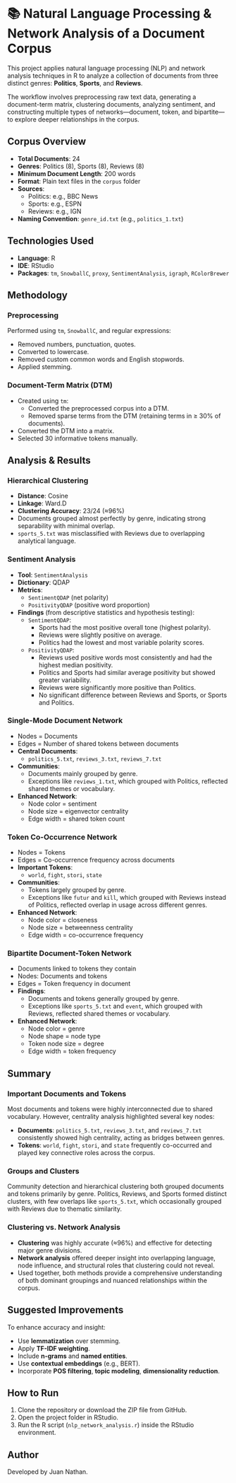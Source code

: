 # 📚 Natural Language Processing & Network Analysis of a Document Corpus

This project applies natural language processing (NLP) and network analysis techniques in R to analyze a collection of documents from three distinct genres: **Politics**, **Sports**, and **Reviews**.

The workflow involves preprocessing raw text data, generating a document-term matrix, clustering documents, analyzing sentiment, and constructing multiple types of networks—document, token, and bipartite—to explore deeper relationships in the corpus.

## Corpus Overview

- **Total Documents**: 24  
- **Genres**: Politics (8), Sports (8), Reviews (8)  
- **Minimum Document Length**: 200 words  
- **Format**: Plain text files in the `corpus` folder  
- **Sources**:  
  - Politics: e.g., BBC News  
  - Sports: e.g., ESPN  
  - Reviews: e.g., IGN  
- **Naming Convention**: `genre_id.txt` (e.g., `politics_1.txt`)

## Technologies Used

- **Language**: R
- **IDE**: RStudio
- **Packages**: `tm`, `SnowballC`, `proxy`, `SentimentAnalysis`, `igraph`, `RColorBrewer`

## Methodology

### Preprocessing
Performed using `tm`, `SnowballC`, and regular expressions:
- Removed numbers, punctuation, quotes.
- Converted to lowercase.
- Removed custom common words and English stopwords.
- Applied stemming.

### Document-Term Matrix (DTM)
- Created using `tm`:
  - Converted the preprocessed corpus into a DTM.
  - Removed sparse terms from the DTM (retaining terms in ≥ 30% of documents).
- Converted the DTM into a matrix.
- Selected 30 informative tokens manually.

## Analysis & Results

### Hierarchical Clustering
- **Distance**: Cosine  
- **Linkage**: Ward.D  
- **Clustering Accuracy**: 23/24 (≈96%)  
- Documents grouped almost perfectly by genre, indicating strong separability with minimal overlap.
- `sports_5.txt` was misclassified with Reviews due to overlapping analytical language.

### Sentiment Analysis
- **Tool**: `SentimentAnalysis` 
- **Dictionary**: QDAP  
- **Metrics**:  
  - `SentimentQDAP` (net polarity)  
  - `PositivityQDAP` (positive word proportion)  
- **Findings** (from descriptive statistics and hypothesis testing):
  - `SentimentQDAP`:
    - Sports had the most positive overall tone (highest polarity).
    - Reviews were slightly positive on average.
    - Politics had the lowest and most variable polarity scores.
  - `PositivityQDAP`:
    - Reviews used positive words most consistently and had the highest median positivity.
    - Politics and Sports had similar average positivity but showed greater variability.
    - Reviews were significantly more positive than Politics.
    - No significant difference between Reviews and Sports, or Sports and Politics.

### Single-Mode Document Network
- Nodes = Documents  
- Edges = Number of shared tokens between documents   
- **Central Documents**:  
  - `politics_5.txt`, `reviews_3.txt`, `reviews_7.txt`  
- **Communities**:  
  - Documents mainly grouped by genre.
  - Exceptions like `reviews_1.txt`, which grouped with Politics, reflected shared themes or vocabulary.
- **Enhanced Network**: 
  - Node color = sentiment
  - Node size = eigenvector centrality 
  - Edge width = shared token count

### Token Co-Occurrence Network
- Nodes = Tokens  
- Edges = Co-occurrence frequency across documents  
- **Important Tokens**:  
  - `world`, `fight`, `stori`, `state`
- **Communities**: 
  - Tokens largely grouped by genre.
  - Exceptions like `futur` and `kill`, which grouped with Reviews instead of Politics, reflected overlap in usage across different genres.
- **Enhanced Network**: 
  - Node color = closeness
  - Node size = betweenness centrality
  - Edge width = co-occurrence frequency

### Bipartite Document-Token Network
- Documents linked to tokens they contain
- Nodes: Documents and tokens
- Edges = Token frequency in document
- **Findings**:  
  - Documents and tokens generally grouped by genre.
  - Exceptions like `sports_5.txt` and `event`, which grouped with Reviews, reflected shared themes or vocabulary.
- **Enhanced Network**: 
  - Node color = genre
  - Node shape = node type
  - Token node size = degree
  - Edge width = token frequency

## Summary

### Important Documents and Tokens
Most documents and tokens were highly interconnected due to shared vocabulary. However, centrality analysis highlighted several key nodes:
- **Documents**: `politics_5.txt`, `reviews_3.txt`, and `reviews_7.txt` consistently showed high centrality, acting as bridges between genres.
- **Tokens**: `world`, `fight`, `stori`, and `state` frequently co-occurred and played key connective roles across the corpus.

### Groups and Clusters
Community detection and hierarchical clustering both grouped documents and tokens primarily by genre. Politics, Reviews, and Sports formed distinct clusters, with few overlaps like `sports_5.txt`, which occasionally grouped with Reviews due to thematic similarity.

### Clustering vs. Network Analysis
- **Clustering** was highly accurate (≈96%) and effective for detecting major genre divisions.
- **Network analysis** offered deeper insight into overlapping language, node influence, and structural roles that clustering could not reveal.
- Used together, both methods provide a comprehensive understanding of both dominant groupings and nuanced relationships within the corpus.

## Suggested Improvements

To enhance accuracy and insight:
- Use **lemmatization** over stemming.
- Apply **TF-IDF weighting**.
- Include **n-grams** and **named entities**.
- Use **contextual embeddings** (e.g., BERT).
- Incorporate **POS filtering**, **topic modeling**, **dimensionality reduction**.

## How to Run

1. Clone the repository or download the ZIP file from GitHub.
2. Open the project folder in RStudio.
3. Run the R script (`nlp_network_analysis.r`) inside the RStudio environment.

## Author

Developed by Juan Nathan.




